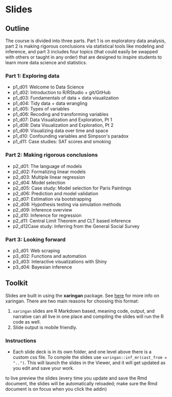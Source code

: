 # Slides

## Outline

The course is divided into three parts. Part 1 is on exploratory data analysis, part 2 is making rigorous conclusions via statistical tools like modeling and inference, and part 3 includes four topics (that could easily be swapped with others or taught in any order) that are designed to inspire students to learn more data science and statistics.

### Part 1: Exploring data

- p1_d01: Welcome to Data Science
- p1_d02: Introduction to R/RStudio + git/GitHub
- p1_d03: Fundamentals of data + data visualization
- p1_d04: Tidy data + data wrangling
- p1_d05: Types of variables
- p1_d06: Recoding and transforming variables
- p1_d07: Data Visualization and Exploration, Pt 1
- p1_d08: Data Visualization and Exploration, Pt 2
- p1_d09: Visualizing data over time and space
- p1_d10: Confounding variables and Simpson's paradox
- p1_d11: Case studies: SAT scores and smoking

### Part 2: Making rigorous conclusions

- p2_d01: The language of models
- p2_d02: Formalizing linear models
- p2_d03: Multiple linear regression
- p2_d04: Model selection
- p2_d05: Case study: Model selection for Paris Paintings
- p2_d06: Prediction and model validation
- p2_d07: Estimation via bootstrapping
- p2_d08: Hypothesis testing via simulation methods
- p2_d09: Inference overview
- p2_d10: Inference for regression
- p2_d11: Central Limit Theorem and CLT based inference
- p2_d12Case study: Inferring from the General Social Survey

### Part 3: Looking forward

- p3_d01: Web scraping
- p3_d02: Functions and automation
- p3_d03: Interactive visualizations with Shiny
- p3_d04: Bayesian inference

## Toolkit

Slides are built in using the **xaringan** package. See [here](https://github.com/yihui/xaringan) for more info on xaringan. There are two main reasons for choosing this format:

1. `xaringan` slides are R Markdown based, meaning code, output, and narrative can all live in one place and compiling the slides will run the R code as well.
2. Slide output is mobile friendly.

### Instructions

- Each slide deck is in its own folder, and one level above there is a custom css file. To compile the slides use `xaringan::inf_mr(cast_from = "..")`. This will launch the slides in the Viewer, and it will get updated as you edit and save your work.



to live preview the slides (every time you update and save the Rmd document, the slides will be automatically reloaded; make sure the Rmd document is on focus when you click the addin)



